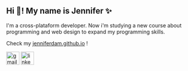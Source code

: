 <html>
<head>
  <link rel="preconnect" href="https://fonts.googleapis.com">
    <link rel="preconnect" href="https://fonts.gstatic.com" crossorigin>
    <link href="https://fonts.googleapis.com/css2?family=Montserrat:wght@100;200;300;400;500;600;700;800;900&display=swap" rel="stylesheet">
</head>
<body>
  <h2 align="left">Hi 🌺! My name is Jennifer ✨</h2>
  <p>I'm a cross-plataform developer. Now i'm studying a new course about programming and web design to expand my programming skills. </p>
  <p>Check my <a href="https://jenniferdam.github.io">jenniferdam.github.io</a> !</p>
  
  <div class="pictures">
    <a href="mailto:jdamalsina@gmail.com"><img src="https://img.shields.io/static/v1?message=Gmail&logo=gmail&label=&color=D14836&logoColor=white&labelColor=&style=for-the-badge" height="35" alt="gmail logo"  /></a>
    <a href="https://es.linkedin.com/in/jennifer-dam-alsina" target="_blank"><img src="https://img.shields.io/static/v1?message=LinkedIn&logo=linkedin&label=&color=0077B5&logoColor=white&labelColor=&style=for-the-badge" height="35" alt="linkedin logo"  />
  </div>
</body>
</html>

